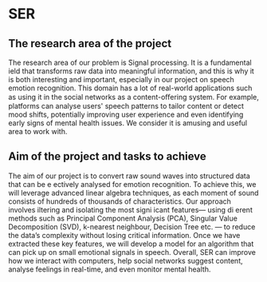 # SER

## The research area of the project
The research area of our problem is Signal processing. It is a
fundamental ield that transforms raw data into meaningful information, and
this is why it is both interesting and important, especially in our project on
speech emotion recognition. This
domain has a lot of real-world applications such as using it in the
social networks as a content-oﬀering system. For example, platforms can
analyse users' speech patterns to tailor content or detect mood shifts,
potentially improving user experience and even identifying early signs of
mental health issues. We consider it is amusing and useful area to work with.

## Aim of the project and tasks to achieve
The aim of our project is to convert raw sound waves into structured
data that can be e ectively analysed for emotion recognition. To achieve this,
we will leverage advanced linear algebra techniques, as each moment of
sound consists of hundreds of thousands of characteristics. Our approach
involves iltering and isolating the most signi icant features— using di erent
methods such as Principal Component Analysis (PCA), Singular Value
Decomposition (SVD), k-nearest neighbour, Decision Tree etc. — to reduce
the data’s complexity without losing critical information.
Once we have extracted these key features, we will develop a model for
an algorithm that can pick up on small emotional signals in speech.
Overall, SER can improve how we interact with computers, help social
networks suggest content, analyse feelings in real-time, and even monitor
mental health.
